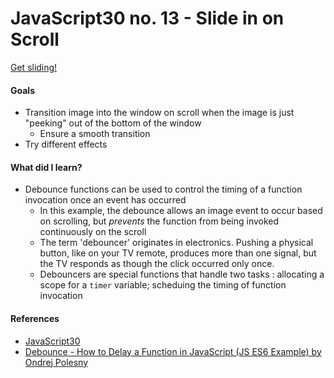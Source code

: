 # JavaScript30 no. 13 - Slide in on Scroll

[Get sliding!](https://codepen.io/nichelicorn/pen/BaZMgXQ)

#### Goals
* Transition image into the window on scroll when the image is just "peeking" out of the bottom of the window
  * Ensure a smooth transition
* Try different effects

#### What did I learn?
* Debounce functions can be used to control the timing of a function invocation once an event has occurred
  * In this example, the debounce allows an image event to occur based on scrolling, but *prevents* the function from being invoked continuously on the scroll
  * The term 'debouncer' originates in electronics. Pushing a physical button, like on your TV remote, produces more than one signal, but the TV responds as though the click occurred only once.
  * Debouncers are special functions that handle two tasks : allocating a scope for a `timer` variable; scheduing the timing of function invocation

#### References
* [JavaScript30](https://javascript30.com/)
* [Debounce - How to Delay a Function in JavaScript (JS ES6 Example) by Ondrej Polesny](https://www.freecodecamp.org/news/javascript-debounce-example/)